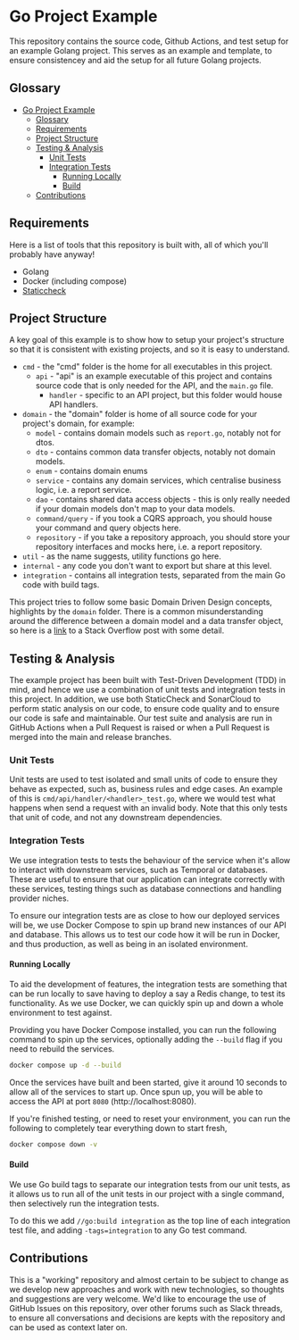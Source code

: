 # Go Project Example

This repository contains the source code, Github Actions, and test setup for an example Golang project. This serves as an example and template, to ensure consistencey and aid the setup for all future Golang projects.

## Glossary

- [Go Project Example](#go-project-example)
  - [Glossary](#glossary)
  - [Requirements](#requirements)
  - [Project Structure](#project-structure)
  - [Testing \& Analysis](#testing--analysis)
    - [Unit Tests](#unit-tests)
    - [Integration Tests](#integration-tests)
      - [Running Locally](#running-locally)
      - [Build](#build)
  - [Contributions](#contributions)

## Requirements

Here is a list of tools that this repository is built with, all of which you'll probably have anyway!

- Golang
- Docker (including compose)
- [Staticcheck](https://staticcheck.dev/)

## Project Structure

A key goal of this example is to show how to setup your project's structure so that it is consistent with existing projects, and so it is easy to understand.

- `cmd` - the "cmd" folder is the home for all executables in this project.
  - `api` - "api" is an example executable of this project and contains source code that is only needed for the API, and the `main.go` file.
    - `handler` - specific to an API project, but this folder would house API handlers.
- `domain` - the "domain" folder is home of all source code for your project's domain, for example:
  - `model` - contains domain models such as `report.go`, notably not for dtos.
  - `dto` - contains common data transfer objects, notably not domain models.
  - `enum` - contains domain enums
  - `service` - contains any domain services, which centralise business logic, i.e. a report service.
  - `dao` - contains shared data access objects - this is only really needed if your domain models don't map to your data models.
  - `command/query` - if you took a CQRS approach, you should house your command and query objects here.
  - `repository` - if you take a repository approach, you should store your repository interfaces and mocks here, i.e. a report repository.
- `util` - as the name suggests, utility functions go here.
- `internal` - any code you don't want to export but share at this level.
- `integration` - contains all integration tests, separated from the main Go code with build tags.

This project tries to follow some basic Domain Driven Design concepts, highlights by the `domain` folder. There is a common misunderstanding around the difference between a domain model and a data transfer object, so here is a [link](https://stackoverflow.com/questions/6732124/difference-between-transfer-objects-and-domain-objects) to a Stack Overflow post with some detail.

## Testing & Analysis

The example project has been built with Test-Driven Development (TDD) in mind, and hence we use a combination of unit tests and integration tests in this project. In addition, we use both StaticCheck and SonarCloud to perform static analysis on our code, to ensure code quality and to ensure our code is safe and maintainable. Our test suite and analysis are run in GitHub Actions when a Pull Request is raised or when a Pull Request is merged into the main and release branches.

### Unit Tests

Unit tests are used to test isolated and small units of code to ensure they behave as expected, such as, business rules and edge cases. An example of this is `cmd/api/handler/<handler>_test.go`, where we would test what happens when send a request with an invalid body. Note that this only tests that unit of code, and not any downstream dependencies.

### Integration Tests

We use integration tests to tests the behaviour of the service when it's allow to interact with downstream services, such as Temporal or databases. These are useful to ensure that our application can integrate correctly with these services, testing things such as database connections and handling provider niches.

To ensure our integration tests are as close to how our deployed services will be, we use Docker Compose to spin up brand new instances of our API and database. This allows us to test our code how it will be run in Docker, and thus production, as well as being in an isolated environment.

#### Running Locally

To aid the development of features, the integration tests are something that can be run locally to save having to deploy a say a Redis change, to test its functionality. As we use Docker, we can quickly spin up and down a whole environment to test against.

Providing you have Docker Compose installed, you can run the following command to spin up the services, optionally adding the `--build` flag if you need to rebuild the services.

```bash
docker compose up -d --build
```

Once the services have built and been started, give it around 10 seconds to allow all of the services to start up. Once spun up, you will be able to access the API at port `8080` (http://localhost:8080).

If you're finished testing, or need to reset your environment, you can run the following to completely tear everything down to start fresh,

```bash
docker compose down -v
```

#### Build

We use Go build tags to separate our integration tests from our unit tests, as it allows us to run all of the unit tests in our project with a single command, then selectively run the integration tests.

To do this we add `//go:build integration` as the top line of each integration test file, and adding `-tags=integration` to any Go test command.

## Contributions

This is a "working" repository and almost certain to be subject to change as we develop new approaches and work with new technologies, so thoughts and suggestions are very welcome. We'd like to encourage the use of GitHub Issues on this repository, over other forums such as Slack threads, to ensure all conversations and decisions are kepts with the repository and can be used as context later on.
